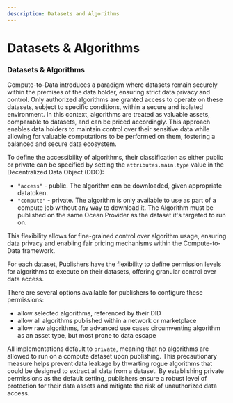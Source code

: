 ```yaml
---
description: Datasets and Algorithms
---
```


# Datasets & Algorithms

### Datasets & Algorithms

Compute-to-Data introduces a paradigm where datasets remain securely within the premises of the data holder, ensuring strict data privacy and control. Only authorized algorithms are granted access to operate on these datasets, subject to specific conditions, within a secure and isolated environment. In this context, algorithms are treated as valuable assets, comparable to datasets, and can be priced accordingly. This approach enables data holders to maintain control over their sensitive data while allowing for valuable computations to be performed on them, fostering a balanced and secure data ecosystem.

To define the accessibility of algorithms, their classification as either public or private can be specified by setting the `attributes.main.type` value in the Decentralized Data Object (DDO):

* `"access"` - public. The algorithm can be downloaded, given appropriate datatoken.
* `"compute"` - private. The algorithm is only available to use as part of a compute job without any way to download it. The Algorithm must be published on the same Ocean Provider as the dataset it's targeted to run on.

This flexibility allows for fine-grained control over algorithm usage, ensuring data privacy and enabling fair pricing mechanisms within the Compute-to-Data framework.

For each dataset, Publishers have the flexibility to define permission levels for algorithms to execute on their datasets, offering granular control over data access.

There are several options available for publishers to configure these permissions:

* allow selected algorithms, referenced by their DID
* allow all algorithms published within a network or marketplace
* allow raw algorithms, for advanced use cases circumventing algorithm as an asset type, but most prone to data escape

All implementations default to `private`, meaning that no algorithms are allowed to run on a compute dataset upon publishing. This precautionary measure helps prevent data leakage by thwarting rogue algorithms that could be designed to extract all data from a dataset. By establishing private permissions as the default setting, publishers ensure a robust level of protection for their data assets and mitigate the risk of unauthorized data access.

